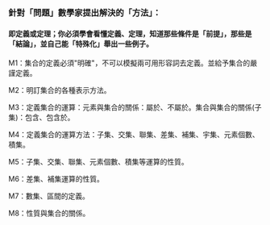 ### 針對「問題」數學家提出解決的「方法」：

#### 即定義或定理；你必須學會看懂定義、定理，知道那些條件是「前提」，那些是「結論」，並自己能「特殊化」舉出一些例子。

M1：集合的定義必須"明確"，不可以模擬兩可用形容詞去定義。並給予集合的嚴謹定義。

M2：明訂集合的各種表示方法。

M3：定義集合的運算：元素與集合的關係：屬於、不屬於。集合與集合的關係\(子集\)：包含、包含於。

M4：定義集合的運算方法：子集、交集、聯集、差集、補集、宇集、元素個數、積集。

M5：子集、交集、聯集、元素個數、積集等運算的性質。

M6：差集、補集運算的性質。

M7：數集、區間的定義。

M8：性質與集合的關係。



